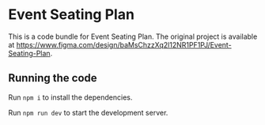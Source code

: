 # Event Seating Plan

This is a code bundle for Event Seating Plan. The original project is available at https://www.figma.com/design/baMsChzzXq2l12NR1PF1PJ/Event-Seating-Plan.

## Running the code

Run `npm i` to install the dependencies.

Run `npm run dev` to start the development server.
